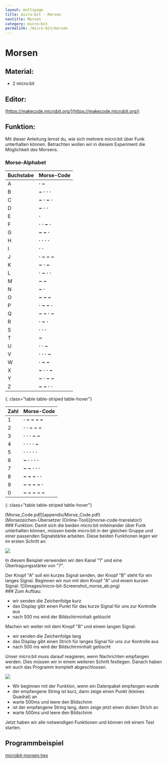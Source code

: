 ```yaml
---
layout: multipage
title: micro:bit - Morsen
navtitle: Morsen
category: micro:bit
permalink: /micro-bit/morsen
---
```

# Morsen
## Material:

+ 2 micro:bit

## Editor:
[https://makecode.microbit.org/](https://makecode.microbit.org/)


## Funktion:
Mit dieser Anleitung lernst du, wie sich mehrere micro:bit über Funk unterhalten können. Betrachten wollen wir in diesem Experiment die Möglichkeit des Morsens.

### Morse-Alphabet
<div style="page-break-after: always;"></div>

Buchstabe | Morse-Code
----------|-----------
A         | **· −**
B         | **− · · ·**
C         | **− · − ·**
D         | **− · ·**
E         | **·**
F         | **· · − ·**
G         | **− − ·**
H         | **· · · ·**
I         | **· ·**
J         | **· − − −**
K         | **− · −**
L         | **· − · ·**
M         | **− −**
N         | **− ·**
O         | **− − −**
P         | **· − − ·**
Q         | **− − · −**
R         | **· − ·**
S         | **· · ·**
T         | **−**
U         | **· · −**
V         | **· · · −**
W         | **· − −**
X         | **− · · −**
Y         | **− · − −**
Z         | **− − · ·**
{: class="table table-striped table-hover"}

<div style="page-break-after: always;"></div>

Zahl   | Morse-Code
-------|-----------
1      | **· − − − −**
2      | **· · − − −**
3      | **· · · − −**
4      | **· · · · −**
5      | **· · · · ·**
6      | **− · · · ·**
7      | **− − · · ·**
8      | **− − − · ·**
9      | **− − − − ·**
0      | **− − − − −**
{: class="table table-striped table-hover"}

<div class="hidden-print">
[Morse_Code.pdf](appendix/Morse_Code.pdf)
</div>
<div class="hidden-print">
[Morsezeichen-Übersetzer (Online-Tool)](morse-code-translator/)
</div>

<div style="page-break-after: always;"></div>
### Funktion:
Damit sich die beiden micro:bit miteinander über Funk unterhalten können, müssen beide micro:bit in der gleichen Gruppe und einer passenden Signalstärke arbeiten. Diese beiden Funktionen legen wir im ersten Schritt an:

![](images/micro-bit-Screenshot_morse_start.png)

In diesem Beispiel verwenden wir den Kanal "1" und eine Übertragungsstärke von "7".
<div style="page-break-after: always;"></div>
Der Knopf "A" soll ein kurzes Signal senden, der Knopf "B" steht für ein langes Signal.
Beginnen wir nun mit dem Knopf "A" und einem kurzen Signal:
![](images/micro-bit-Screenshot_morse_ab.png)
<div style="page-break-after: always;"></div>
### Zum Aufbau:

+ wir senden die Zeichenfolge kurz
+ das Display gibt einen Punkt für das kurze Signal für uns zur Kontrolle aus
+ nach 500 ms wird der Bildschirminhalt gelöscht

Machen wir weiter mit dem Knopf "B" und einem langen Signal:

+ wir senden die Zeichenfolge lang
+ das Display gibt einen Strich für langes Signal für uns zur Kontrolle aus
+ nach 500 ms wird der Bildschirminhalt gelöscht

Unser micro:bit muss darauf reagieren, wenn Nachrichten empfangen werden. Dies müssen wir in einem weiteren Schritt festlegen. Danach haben wir auch das Programm komplett abgeschlossen.

![](images/micro-bit-Screenshot_morse.png)


+ Wir beginnen mit der Funktion, wenn ein Datenpaket empfangen wurde
+ der empfangene String ist kurz, dann zeige einen Punkt (kleines Quadrat) an
+ warte 500ms und leere den Bildschirm
+ ist der empfangene String lang, dann zeige jetzt einen dicken Strich an
+ warte 500ms und leere den Bildschirm

Jetzt haben wir alle notwendigen Funktionen und können mit einem Test starten.

## Programmbeispiel

[microbit-morsen.hex](appendix/microbit-morsen.hex)
